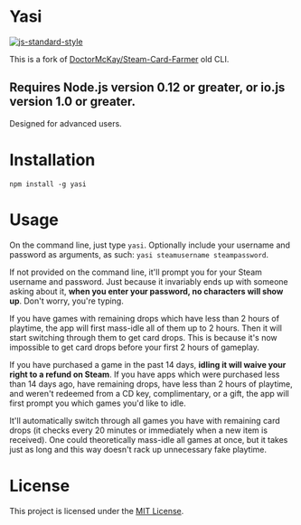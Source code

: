 # Yasi

[![js-standard-style](https://cdn.rawgit.com/feross/standard/master/badge.svg)](http://standardjs.com)

This is a fork of [DoctorMcKay/Steam-Card-Farmer](https://github.com/DoctorMcKay/Steam-Card-Farmer/tree/old-cli) old CLI.

## Requires Node.js version 0.12 or greater, or io.js version 1.0 or greater.

Designed for advanced users.


# Installation

```
npm install -g yasi
```

# Usage

On the command line, just type `yasi`. Optionally include your username and password as arguments, as such: `yasi steamusername steampassword`.

If not provided on the command line, it'll prompt you for your Steam username and password. Just because it invariably ends up with someone asking about it, **when you enter your password, no characters will show up**. Don't worry, you're typing.

If you have games with remaining drops which have less than 2 hours of playtime, the app will first mass-idle all of them up to 2 hours. Then it will start switching through them to get card drops. This is because it's now impossible to get card drops before your first 2 hours of gameplay.

If you have purchased a game in the past 14 days, **idling it will waive your right to a refund on Steam**. If you have apps which were purchased less than 14 days ago, have remaining drops, have less than 2 hours of playtime, and weren't redeemed from a CD key, complimentary, or a gift, the app will first prompt you which games you'd like to idle.

It'll automatically switch through all games you have with remaining card drops (it checks every 20 minutes or immediately when a new item is received). One could theoretically mass-idle all games at once, but it takes just as long and this way doesn't rack up unnecessary fake playtime.


# License

This project is licensed under the [MIT License](LICENSE).
